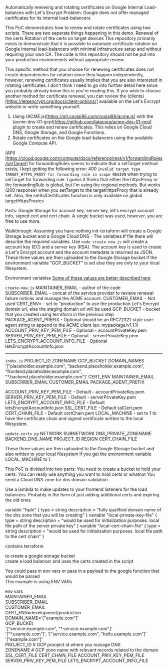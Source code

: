 Automatically renewing and rotating certificates on Google Internal Load-balances with Let's Encrypt
Problem: Google does not offer managed certificates for its internal load-balancers

This PoC demonstrates how to renew and rotate certificates using two scripts.
There are two separate things happening in this demo.
Renewal of the certs
Rotation of the certs on target devices
This repository primarily exists to demonstrate that it is possible to automate certificate rotation on Google internal load-balancers with minimal infratructure setup and without requiring your own CA. The code is this repository should not be put into your production environemnts without appropriate review.


This specific method that you choose for renewing certificates does not create dependencies for rotation since they happen independently, however, renewing certificates usually implies that you are also interested in rotating certificates. I don't think I need to go into further detail here since you probably already know this is you're reading this. If you wish to choose another method for certificate renewal, you can review the (clients)[https://letsencrypt.org/docs/client-options/] available on the Let's Encrypt website or write something yourself. 

1. Using (ACME.js)[https://git.coolaj86.com/coolaj86/acme.js] with the (acme-dns-01-gcp)[https://github.com/latacora/acme-dns-01-gcp] plugin to create and renew certificates. This relies on Google Cloud DNS, Google Storage, and Google Functions. 
2. Rotate certificates on the Google load-balancers using the available Google Compute API.

(API)[https://cloud.google.com/compute/docs/reference/rest/v1/forwardingRules/setTarget] for forwardingRules seems to indicate that a setTarget method exists, I kept getting the following error: 400 `Invalid target type TARGET_HTTPS_PROXY for forwarding rule in scope REGION` when trying to setTarget for forwarding rule. I guess it thinks that either the httpsProxy or the forwardingRule is global, but I'm using the regional methods. But works (200 response) when you setTarget to the targetHttpsProxy that is already set. 
Also, the setSslCertificates function is only available on global targetHttpsProxies


Parts: Google Storage for account key, server key, let's encrypt account info, signed cert and cert chain. A single bucket was used, however, you are free to use more.



Walkthrough:
Assuming you have nothing
init-terraform will create a Google Storage bucket and a Google Cloud DNS - The variables.tf file there will describe the required variables.
Use `node create-new.js` will create a account key  (EC) and a server key (RSA). The account key is used to create a Let's Encrypt account and the account metadata is returned as JSON. These three values are then uploaded to the Google Storage bucket if the environment variable "GCP_BUCKET" is set else they are only to your local filesystem.



Environment variables [Some of these values are better described here](https://git.coolaj86.com/coolaj86/acme.js#user-content-api-overview)

`create-new.js`
MAINTAINER_EMAIL - author of the code
SUBSCRIBER_EMAIL - concat of the service provider to revieve renewal failure notices and manage the ACME account.
CUSTOMER_EMAIL - Not used
CERT_ENV= - set to "production" to use the production Let's Encrypt domain url, else the staging domain url will be used
GCP_BUCKET - bucket that you created using terraform in the previous step
PACKAGE_AGENT_PREFIX - Optional should be an RFC72321-style user-agent string to append to the ACME client (ex: mypackage/v1.1.1)
ACCOUNT_PRIV_KEY_PEM_FILE - Optional - accountPrivateKey.pem 
SERVER_PRIV_KEY_PEM_FILE - Optional - serverPrivateKey.pem
LETS_ENCRYPT_ACCOUNT_INFO_FILE - Optional letsEncryptAccountInfo.json

----------------------------------------------------------------------------
`index.js`
PROJECT_ID
ZONENAME
GCP_BUCKET
DOMAIN_NAMES '["placeholder.example.com", "backend.placeholder.example.com", "frontend.placeholder.example.com", "\*.backend.placeholder.example.com"]'
CERT_ENV
MAINTAINER_EMAIL
SUBSCRIBER_EMAIL
CUSTOMER_EMAIL
PACKAGE_AGENT_PREFIX

ACCOUNT_PRIV_KEY_PEM_FILE - Default - accountPrivateKey.pem
SERVER_PRIV_KEY_PEM_FILE - Default - serverPrivateKey.pem
LETS_ENCRYPT_ACCOUNT_INFO_FILE - Default letsEncryptAccountInfo.json
SSL_CERT_FILE - Default sslCert.pem
CERT_CHAIN_FILE - Default certChain.pem
LOCAL_MACHINE - set to 1 to have the certificate chain and signed certificate written to the local filesystem.


`update-certs.py`
NETWORK
SUBNETWORK
DNS_PRIVATE_ZONENAME
BACKEND_DNS_NAME
PROJECT_ID
REGION
CERT_CHAIN_FILE

These three values are then uploaded to the Google Storage bucket and also written to your local filesystem if you get the environment variable LOCAL_MACHINE to 1.



This PoC is divided into two parts:
You need to create a bucket to hold your certs.
You can really use anything you want to hold certs or whatnot
You need a Cloud DNS zone for dns domain validation



Use a lambda to make updates to your frontend listeners for the load balancers. Probably in the form of just adding additional certs and expiring the old ones

variable "fqdn" {
        type = string
        description = "fully qualified domain name of the dns zone that you will be creating"
}
variable "local-private-key-file" {
        type = string
        description = "would be used for initialization purposes. local file path of the server private key"
}
variable "local-cert-chain-file" {
        type = string
        description = "would be used for initialization purposes. local file path to the cert chain"
}



contains terraform  

to create a google storage bucket  
create a load balancer and uses the certs created in the script  


You could pass in env vars or pass in a payload to the google function that would be parsed  
This example is using ENV VARs  

env vars  
MAINTAINER_EMAIL  
SUBSCRIBER_EMAIL  
CUSTOMER_EMAIL  
CERT_ENV=development/production  
DOMAIN_NAME='["example.com"]'  
GCP_BUCKEt  
'["service.example.com", "\*.service.example.com"]'  
'["\*.example.com"]', '["service.example.com", "hello.example.com"]' '["example.com"]'  
PROJECT_ID # GCP prooject id where you manage DNS  
ZONENAME # GCP zone name with relevant records related to the domain  
SSL_CERT_FILE
CERT_CHAIN_FILE
ACCOUNT_PRIV_KEY_PEM_FILE
SERVER_PRIV_KEY_PEM_FILE
LETS_ENCRYPT_ACCOUNT_INFO_FILE

